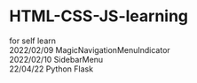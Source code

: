 # HTML-CSS-JS-learning
for self learn  
2022/02/09 MagicNavigationMenuIndicator  
2022/02/10 SidebarMenu  
22/04/22 Python Flask
